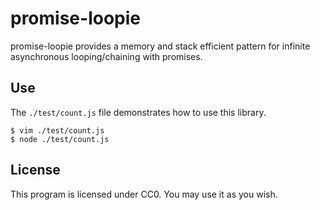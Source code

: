 # promise-loopie

promise-loopie provides a memory and stack efficient pattern for infinite
asynchronous looping/chaining with promises.

## Use

The `./test/count.js` file demonstrates how to use this library.

    $ vim ./test/count.js
    $ node ./test/count.js

## License

This program is licensed under CC0. You may use it as you wish.

